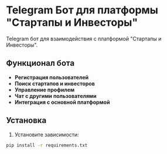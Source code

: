 # Telegram Бот для платформы "Стартапы и Инвесторы"

Telegram бот для взаимодействия с платформой "Стартапы и Инвесторы".

## Функционал бота

- **Регистрация пользователей**
- **Поиск стартапов и инвесторов**
- **Управление профилем**
- **Чат с другими пользователями**
- **Интеграция с основной платформой**

## Установка

1. Установите зависимости:
```bash
pip install -r requirements.txt
